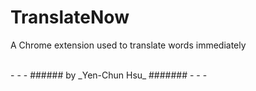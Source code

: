 TranslateNow
============

A Chrome extension used to translate words immediately

<br />
- - -
###### by _Yen-Chun Hsu_ #######
- - -